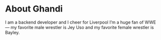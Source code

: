 # About Ghandi

I am a backend developer and I cheer for Liverpool
I’m a huge fan of WWE — my favorite male wrestler is Jey Uso and my favorite female wrestler is Bayley.

